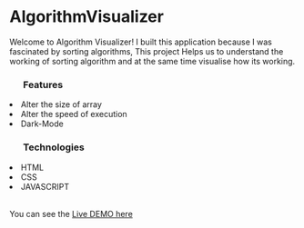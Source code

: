 # AlgorithmVisualizer

Welcome to Algorithm Visualizer! I built this application because I was fascinated by sorting algorithms, This project Helps us to understand the working of sorting algorithm and at the same time visualise how its working.


<ul><h3>Features</h3></ul>

<li>Alter the size of array</li>
<li>Alter the speed of execution</li>
<li>Dark-Mode</li> 

<ul><h3>Technologies</h3></ul>

<li>HTML</li>
<li>CSS</li>
<li>JAVASCRIPT</li><br>

You can see the [Live DEMO here](https://amanchowdhury046.github.io/AlgorithmVisualizer/)
